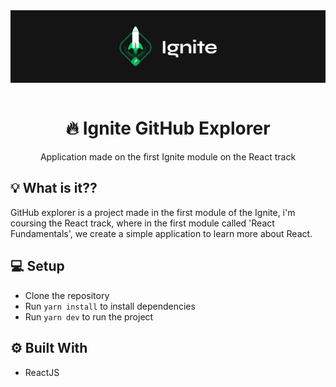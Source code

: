 <img src="./.github/ignite.png" align="center" />

</br>
</br>

<h1 align="center">🔥 Ignite GitHub Explorer </h1>
<p align="center">Application made on the first Ignite module on the React track</p>

## 💡 What is it??

GitHub explorer is a project made in the first module of the Ignite, i'm coursing the React track, where in the first module called 'React Fundamentals', we create a simple application to learn more about React.

## 💻 Setup

- Clone the repository
- Run `yarn install` to install dependencies
- Run `yarn dev` to run the project

## ⚙️ Built With

- ReactJS
